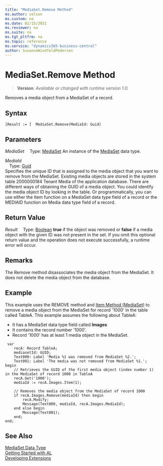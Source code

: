 ```yaml
---
title: "MediaSet.Remove Method"
ms.author: solsen
ms.custom: na
ms.date: 02/15/2021
ms.reviewer: na
ms.suite: na
ms.tgt_pltfrm: na
ms.topic: reference
ms.service: "dynamics365-business-central"
author: SusanneWindfeldPedersen
---
```

[//]: # (START>DO_NOT_EDIT)
[//]: # (IMPORTANT:Do not edit any of the content between here and the END>DO_NOT_EDIT.)
[//]: # (Any modifications should be made in the .xml files in the ModernDev repo.)
# MediaSet.Remove Method
> **Version**: _Available or changed with runtime version 1.0._

Removes a media object from a MediaSet of a record.


## Syntax
```
[Result := ]  MediaSet.Remove(MediaId: Guid)
```
## Parameters
*MediaSet*
&emsp;Type: [MediaSet](mediaset-data-type.md)
An instance of the [MediaSet](mediaset-data-type.md) data type.

*MediaId*  
&emsp;Type: [Guid](../guid/guid-data-type.md)  
Specifies the unique ID that is assigned to the media object that you want to remove from the MediaSet. Existing media objects are stored in the system table 2000000184 Tenant Media of the application database. There are different ways of obtaining the GUID of a media object. You could identify the media object ID by looking in the table. Or programmatically, you can use either the Item function on a MediaSet data type field of a record or the MEDIAID function on Media data type field of a record.
          


## Return Value
*Result*
&emsp;Type: [Boolean](../boolean/boolean-data-type.md)
**true** if the object was removed or **false** if a media object with the given ID was not present in the set. If you omit this optional return value and the operation does not execute successfully, a runtime error will occur.  


[//]: # (IMPORTANT: END>DO_NOT_EDIT)

## Remarks  
The Remove method disassociates the media object from the MediaSet. It does not delete the media object from the database.

## Example  
This example uses the REMOVE method and [Item Method \(MediaSet\)](../../methods-auto/mediaset/mediaset-item-method.md) to remove a media object from the MediaSet for record '1000' in the table called TableA. This example assumes the following about TableA:

-   It has a MediaSet data type field called **Images**
-   It contains the record number '1000'.
-   Record '1000' has at least 1 media object in the MediaSet.

```al
 var
    recA: Record TableA;
    mediasetId: GUID;
    Text000: Label 'Media %1 was removed from MediaSet %2.';
    Text001: Label 'The media was not removed from MediaSet %1.';
begin 
    // Retrieves the GUID of the first media object (index number 1) in the MediaSet of record 1000 in TableA
    recA.Get('1000');  
    mediaId := recA.Images.Item(1);
    
    // Removes the media object from the MediaSet of record 1000
    if recA.Images.Remove(mediaId) then begin
        recA.Modify;    
        Message(Text000, mediaId, recA.Images.MediaId);
    end else begin
        Message(Text001);
    end;
end;
```  
## See Also
[MediaSet Data Type](mediaset-data-type.md)  
[Getting Started with AL](../../devenv-get-started.md)  
[Developing Extensions](../../devenv-dev-overview.md)